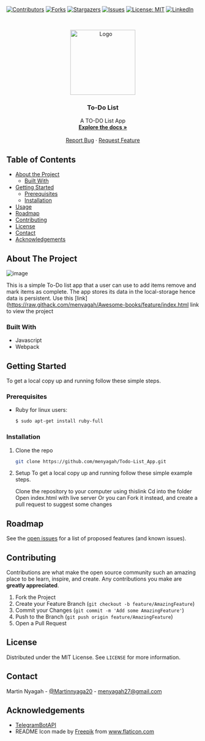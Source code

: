 
<!--
*** Thanks for checking out this README Template. If you have a suggestion that would
*** make this better, please fork the repo and create a pull request or simply open
*** an issue with the tag "enhancement".
*** Thanks again! Now go create something AMAZING! :D
-->





<!-- PROJECT SHIELDS -->
<!--
*** I'm using markdown "reference style" links for readability.
*** Reference links are enclosed in brackets [ ] instead of parentheses ( ).
*** See the bottom of this document for the declaration of the reference variables
*** for contributors-url, forks-url, etc. This is an optional, concise syntax you may use.
*** https://www.markdownguide.org/basic-syntax/#reference-style-links
-->
[![Contributors][contributors-shield]][contributors-url]
[![Forks][forks-shield]][forks-url]
[![Stargazers][stars-shield]][stars-url]
[![Issues][issues-shield]][issues-url]
[![License: MIT][license-shield]][license-url]
[![LinkedIn][linkedin-shield]][linkedin-url]



<!-- PROJECT LOGO -->
<br />
<p align="center">
  <a href="https://github.com/menyagah/Telegram_Bot">
    <img src="https://user-images.githubusercontent.com/24241962/103855601-14efbd00-50c4-11eb-862c-05691381dccc.png" alt="Logo" width="170" height="170">
  </a>

  <h3 align="center">To-Do List</h3>

  <p align="center">
    A TO-DO List App
    <br />
    <a href="https://github.com/menyagah/Telegram_Bot/tree/feature"><strong>Explore the docs »</strong></a>
    <br />
    <br />
    <a href="https://github.com/menyagah/Telegram_Bot/issues">Report Bug</a>
    ·
    <a href="https://github.com/menyagah/Telegram_Bot/issues">Request Feature</a>
  </p>
</p>

<!-- TABLE OF CONTENTS -->
## Table of Contents

* [About the Project](#about-the-project)
  * [Built With](#built-with)
* [Getting Started](#getting-started)
  * [Prerequisites](#prerequisites)
  * [Installation](#installation)
* [Usage](#usage)
* [Roadmap](#roadmap)
* [Contributing](#contributing)
* [License](#license)
* [Contact](#contact)
* [Acknowledgements](#acknowledgements)

<!-- ABOUT THE PROJECT -->
## About The Project

![image](https://user-images.githubusercontent.com/24241962/103855134-0b198a00-50c3-11eb-9be4-ea26a668b32d.png)

This is a simple To-Do list app that a user can use to add items remove and mark items as complete. The app stores its data in the local-storage hence data is persistent. Use this [link](https://raw.githack.com/menyagah/Awesome-books/feature/index.html link to view the project

### Built With

* Javascript
* Webpack


<!-- GETTING STARTED -->
## Getting Started

To get a local copy up and running follow these simple steps.

### Prerequisites

* Ruby 
    for linux users:
    ```sh
    $ sudo apt-get install ruby-full
    ```

### Installation

1. Clone the repo

    ```sh
    git clone https://github.com/menyagah/Todo-List_App.git
    ```

2.  Setup
    To get a local copy up and running follow these simple example steps.

    Clone the repository to your computer using thislink
    Cd into the folder
    Open index.html with live server
    Or you can Fork it instead, and create a pull request to suggest some changes

<!-- ROADMAP -->
## Roadmap

See the [open issues](https://github.com/menyagah/Telegram_Bot/issues) for a list of proposed features (and known issues).

<!-- CONTRIBUTING -->
## Contributing

Contributions are what make the open source community such an amazing place to be learn, inspire, and create. Any contributions you make are **greatly appreciated**.

1. Fork the Project
2. Create your Feature Branch (`git checkout -b feature/AmazingFeature`)
3. Commit your Changes (`git commit -m 'Add some AmazingFeature'`)
4. Push to the Branch (`git push origin feature/AmazingFeature`)
5. Open a Pull Request

<!-- LICENSE -->
## License

Distributed under the MIT License. See `LICENSE` for more information.

<!-- CONTACT -->
## Contact

Martin Nyagah - [@Martinnyaga20](https://twitter.com/Martinnyaga20) - menyagah27@gmail.com


<!-- ACKNOWLEDGEMENTS -->
## Acknowledgements

* [TelegramBotAPI](https://core.telegram.org/bots/api)
* README Icon made by <a href="http://www.freepik.com/" title="Freepik">Freepik</a> from <a href="https://www.flaticon.com/" title="Flaticon"> www.flaticon.com</a>


<!-- MARKDOWN LINKS & IMAGES -->
<!-- https://www.markdownguide.org/basic-syntax/#reference-style-links -->
[contributors-shield]: https://img.shields.io/github/contributors/tirthajyoti-ghosh/weather-app.svg?style=flat-square
[contributors-url]: https://github.com/menyagah/Telegram_Bot/graphs/contributors
[forks-shield]: https://img.shields.io/github/forks/menyagah/Telegram_Bot.svg?style=flat-square
[forks-url]: https://github.com/menyagah/Telegram_Bot/network/members
[stars-shield]: https://img.shields.io/github/stars/menyagah/Telegram_Bot.svg?style=flat-square
[stars-url]: https://github.com/menyagah/Telegram_Bot/stargazers
[issues-shield]: https://img.shields.io/github/issues/menyagah/Telegram_Bot.svg?style=flat-square
[issues-url]: https://github.com/menyagah/Telegram_Bot/issues
[license-shield]: https://img.shields.io/badge/License-MIT-yellow.svg
[license-url]: https://github.com/menyagah/Telegram_Bot/blob/development/LICENSE
[linkedin-shield]: https://img.shields.io/badge/-LinkedIn-black.svg?style=flat-square&logo=linkedin&colorB=555
[linkedin-url]: https://www.linkedin.com/in/martin-nyagah-a29b8610b/

